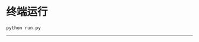# 终端运行

```shell
python run.py
```
***********************************************************************************************************************************************************************************************************************************************************************************************************************************************************************************************************************************************************************************************************************************************************************************************************************************************************************************************************************************************************************************************************************************************************************************************************************